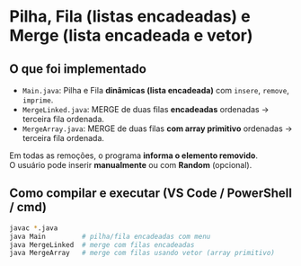 # Pilha, Fila (listas encadeadas) e Merge (lista encadeada e vetor)


## O que foi implementado
- `Main.java`: Pilha e Fila **dinâmicas (lista encadeada)** com `insere`, `remove`, `imprime`.
- `MergeLinked.java`: MERGE de duas filas **encadeadas** ordenadas → terceira fila ordenada.
- `MergeArray.java`: MERGE de duas filas **com array primitivo** ordenadas → terceira fila ordenada.

Em todas as remoções, o programa **informa o elemento removido**.  
O usuário pode inserir **manualmente** ou com **Random** (opcional).

## Como compilar e executar (VS Code / PowerShell / cmd)
```bash
javac *.java
java Main         # pilha/fila encadeadas com menu
java MergeLinked  # merge com filas encadeadas
java MergeArray   # merge com filas usando vetor (array primitivo)
